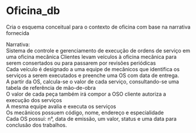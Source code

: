 # Oficina_db
Cria o esquema conceitual para o contexto de oficina com base na narrativa fornecida  

Narrativa:  
Sistema de controle e gerenciamento de execução de ordens de serviço em uma oficina mecânica
Clientes levam veículos à oficina mecânica para serem consertados ou para passarem por revisões  periódicas  
Cada veículo é designado a uma equipe de mecânicos que identifica os serviços a serem executados e preenche uma OS com data de entrega.  
A partir da OS, calcula-se o valor de cada serviço, consultando-se uma tabela de referência de mão-de-obra  
O valor de cada peça também irá compor a OSO cliente autoriza a execução dos serviços  
A mesma equipe avalia e executa os serviços  
Os mecânicos possuem código, nome, endereço e especialidade  
Cada OS possui: n°, data de emissão, um valor, status e uma data para conclusão dos trabalhos.  
